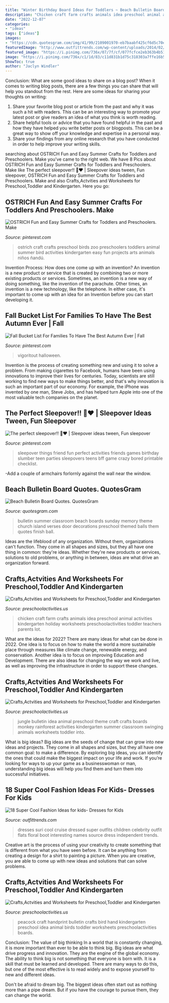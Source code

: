 ```yaml
---
title: "Winter Birthday Board Ideas For Toddlers ~ Beach Bulletin Board Quotes. Quotesgram"
description: "Chicken craft farm crafts animals idea preschool animal activities kindergarten holiday worksheets preschoolactivities toddler teachers parents lot"
date: "2022-12-07"
categories:
- "ideas"
tags: ["ideas"]
images:
- "https://cdn.quotesgram.com/img/41/99/2109001970-eb7baabf425cf6d5c70e71fb057d71c9.jpg"
featuredImage: "http://www.outfittrends.com/wp-content/uploads/2014/02/Beautiful-dresses-for-kids.jpg"
featured_image: "https://i.pinimg.com/736x/07/7f/cf/077fcfce2eb363b4b519a13e664a5dc0.jpg"
image: "https://i.pinimg.com/736x/c1/1d/83/c11d831b1d75c318303a7ffe16b5d2b3.jpg"
ShowToc: true
author: "Jaclyn Windler"
---
```



Conclusion: What are some good ideas to share on a blog post?
When it comes to writing blog posts, there are a few things you can share that will help you standout from the rest. Here are some ideas for sharing your thoughts on writing:
1. Share your favorite blog post or article from the past and why it was such a hit with readers. This can be an interesting way to promote your latest post or give readers an idea of what you think is worth reading. 
2. Share helpful tools or advice that you have found helpful in the past and how they have helped you write better posts or blogposts. This can be a great way to show off your knowledge and expertise in a personal way. 
3. Share your findings from any online research that you have conducted in order to help improve your writing skills.

	

		
searching about OSTRICH Fun and Easy Summer Crafts for Toddlers and Preschoolers. Make you've came to the right web. We have 8 Pics about OSTRICH Fun and Easy Summer Crafts for Toddlers and Preschoolers. Make like The perfect sleepover!! 👧♥️ | Sleepover ideas tween, Fun sleepover, OSTRICH Fun and Easy Summer Crafts for Toddlers and Preschoolers. Make and also Crafts,Actvities and Worksheets for Preschool,Toddler and Kindergarten. Here you go:
		
    
## OSTRICH Fun And Easy Summer Crafts For Toddlers And Preschoolers. Make

<img loading=lazy src="https://i.pinimg.com/736x/07/7f/cf/077fcfce2eb363b4b519a13e664a5dc0.jpg" onerror="this.onerror=null;this.src='https://tse3.mm.bing.net/th?id=OIP.tqYOO4hoPipe5NooV7ZrFQAAAA&amp;pid=15.1';" alt="OSTRICH Fun and Easy Summer Crafts for Toddlers and Preschoolers. Make">

_Source: pinterest.com_

>ostrich craft crafts preschool birds zoo preschoolers toddlers animal summer bird activities kindergarten easy fun projects arts animals niños ñandú. 

	

Invention Process: How does one come up with an invention?
An invention is a new product or service that is created by combining two or more existing products or services. Sometimes, an invention is a new way of doing something, like the invention of the parachute. Other times, an invention is a new technology, like the telephone. In either case, it's important to come up with an idea for an Invention before you can start developing it.

    
## Fall Bucket List For Families To Have The Best Autumn Ever | Fall

<img loading=lazy src="https://i.pinimg.com/736x/ef/e7/2b/efe72b1d62c010544fe3b081ed061939.jpg" onerror="this.onerror=null;this.src='https://tse4.mm.bing.net/th?id=OIP.YMzdOrkm-wCiYJKuYichrwHaLG&amp;pid=15.1';" alt="Fall Bucket List For Families To Have The Best Autumn Ever | Fall">

_Source: pinterest.com_

>vigoritout halloween. 

	

Invention is the process of creating something new and using it to solve a problem. From making cigarettes to Facebook, humans have been using innovations to improve their lives for centuries. Today, scientists are still working to find new ways to make things better, and that's why innovation is such an important part of our economy. For example, the iPhone was invented by one man, Steve Jobs, and has helped turn Apple into one of the most valuable tech companies on the planet.

    
## The Perfect Sleepover!! 👧♥️ | Sleepover Ideas Tween, Fun Sleepover

<img loading=lazy src="https://i.pinimg.com/736x/c1/1d/83/c11d831b1d75c318303a7ffe16b5d2b3.jpg" onerror="this.onerror=null;this.src='https://tse3.mm.bing.net/th?id=OIP.jjJ589w9Xa62aTPax5cGDwHaNK&amp;pid=15.1';" alt="The perfect sleepover!! 👧♥️ | Sleepover ideas tween, Fun sleepover">

_Source: pinterest.com_

>sleepover things friend fun perfect activities friends games birthday slumber teen parties sleepovers teens bff game crazy bored printable checklist. 

	

-Add a couple of armchairs forlornly against the wall near the window.

    
## Beach Bulletin Board Quotes. QuotesGram

<img loading=lazy src="https://cdn.quotesgram.com/img/41/99/2109001970-eb7baabf425cf6d5c70e71fb057d71c9.jpg" onerror="this.onerror=null;this.src='https://tse1.mm.bing.net/th?id=OIP.Ll4J4zd07GGNk8UM8D-ThQHaJ6&amp;pid=15.1';" alt="Beach Bulletin Board Quotes. QuotesGram">

_Source: quotesgram.com_

>bulletin summer classroom beach boards sunday memory theme church island verses door decorations preschool themed balls them quotes finish ball. 

	

Ideas are the lifeblood of any organization. Without them, organizations can't function. They come in all shapes and sizes, but they all have one thing in common: they're ideas. Whether they're new products or services, solutions to old problems, or anything in between, ideas are what drive an organization forward.

    
## Crafts,Actvities And Worksheets For Preschool,Toddler And Kindergarten

<img loading=lazy src="http://www.preschoolactivities.us/wp-content/uploads/2015/12/chicken-craft-idea-for-kids-5.jpg" onerror="this.onerror=null;this.src='https://tse3.mm.bing.net/th?id=OIP.NwGy4hsXzbcbDezNOrRyowHaHa&amp;pid=15.1';" alt="Crafts,Actvities and Worksheets for Preschool,Toddler and Kindergarten">

_Source: preschoolactivities.us_

>chicken craft farm crafts animals idea preschool animal activities kindergarten holiday worksheets preschoolactivities toddler teachers parents lot. 

	

What are the ideas for 2022?
There are many ideas for what can be done in 2022. One idea is to focus on how to make the world a more sustainable place through measures like climate change, renewable energy, and conservation. Another idea is to focus on improving Education and Development. There are also ideas for changing the way we work and live, as well as improving the infrastructure in order to support these changes.

    
## Crafts,Actvities And Worksheets For Preschool,Toddler And Kindergarten

<img loading=lazy src="http://www.preschoolactivities.us/wp-content/uploads/2015/03/jungle-bulletin-board-3.jpg" onerror="this.onerror=null;this.src='https://tse2.mm.bing.net/th?id=OIP.fwCQzJz4NG5PwpFbfi2DuAHaJ6&amp;pid=15.1';" alt="Crafts,Actvities and Worksheets for Preschool,Toddler and Kindergarten">

_Source: preschoolactivities.us_

>jungle bulletin idea animal preschool theme craft crafts boards monkey rainforest activities kindergarten summer classroom swinging animals worksheets toddler into. 

	

What is big ideas?
Big ideas are the seeds of change that can grow into new ideas and projects. They come in all shapes and sizes, but they all have one common goal: to make a difference. By exploring big ideas, you can identify the ones that could make the biggest impact on your life and work. If you’re looking for ways to up your game as a businesswoman or man, understanding big ideas will help you find them and turn them into successful initiatives.

    
## 18 Super Cool Fashion Ideas For Kids- Dresses For Kids

<img loading=lazy src="http://www.outfittrends.com/wp-content/uploads/2014/02/Beautiful-dresses-for-kids.jpg" onerror="this.onerror=null;this.src='https://tse4.mm.bing.net/th?id=OIP.Cm0lToZHC_8tJ7FShAqIGQAAAA&amp;pid=15.1';" alt="18 Super Cool Fashion Ideas for kids- Dresses for Kids">

_Source: outfittrends.com_

>dresses suri cool cruise dressed super outfits children celebrity outfit flats floral boot interesting names source dress independent trends. 

	

Creative art is the process of using your creativity to create something that is different from what you have seen before. It can be anything from creating a design for a shirt to painting a picture. When you are creative, you are able to come up with new ideas and solutions that can solve problems.

    
## Crafts,Actvities And Worksheets For Preschool,Toddler And Kindergarten

<img loading=lazy src="http://www.preschoolactivities.us/wp-content/uploads/2017/02/handprint-peacock-craft.jpg" onerror="this.onerror=null;this.src='https://tse2.mm.bing.net/th?id=OIP.l_1XYzhBLlCJL07NrR6TXgHaHa&amp;pid=15.1';" alt="Crafts,Actvities and Worksheets for Preschool,Toddler and Kindergarten">

_Source: preschoolactivities.us_

>peacock craft handprint bulletin crafts bird hand kindergarten preschool idea animal birds toddler worksheets preschoolactivities boards. 

	

Conclusion: The value of big thinking
In a world that is constantly changing, it is more important than ever to be able to think big. Big ideas are what drive progress and innovation. They are the engine of the global economy.
The ability to think big is not something that everyone is born with. It is a skill that must be learned and developed. There are many ways to do this, but one of the most effective is to read widely and to expose yourself to new and different ideas.

Don't be afraid to dream big. The biggest ideas often start out as nothing more than a pipe dream. But if you have the courage to pursue them, they can change the world.


